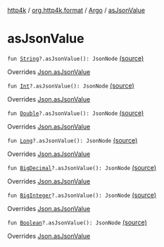 [http4k](../../index.md) / [org.http4k.format](../index.md) / [Argo](index.md) / [asJsonValue](./as-json-value.md)

# asJsonValue

`fun `[`String`](https://kotlinlang.org/api/latest/jvm/stdlib/kotlin/-string/index.html)`?.asJsonValue(): JsonNode` [(source)](https://github.com/http4k/http4k/blob/master/http4k-format-argo/src/main/kotlin/org/http4k/format/Argo.kt#L32)

Overrides [Json.asJsonValue](../-json/as-json-value.md)


`fun `[`Int`](https://kotlinlang.org/api/latest/jvm/stdlib/kotlin/-int/index.html)`?.asJsonValue(): JsonNode` [(source)](https://github.com/http4k/http4k/blob/master/http4k-format-argo/src/main/kotlin/org/http4k/format/Argo.kt#L35)

Overrides [Json.asJsonValue](../-json/as-json-value.md)


`fun `[`Double`](https://kotlinlang.org/api/latest/jvm/stdlib/kotlin/-double/index.html)`?.asJsonValue(): JsonNode` [(source)](https://github.com/http4k/http4k/blob/master/http4k-format-argo/src/main/kotlin/org/http4k/format/Argo.kt#L38)

Overrides [Json.asJsonValue](../-json/as-json-value.md)


`fun `[`Long`](https://kotlinlang.org/api/latest/jvm/stdlib/kotlin/-long/index.html)`?.asJsonValue(): JsonNode` [(source)](https://github.com/http4k/http4k/blob/master/http4k-format-argo/src/main/kotlin/org/http4k/format/Argo.kt#L41)

Overrides [Json.asJsonValue](../-json/as-json-value.md)


`fun `[`BigDecimal`](https://docs.oracle.com/javase/9/docs/api/java/math/BigDecimal.html)`?.asJsonValue(): JsonNode` [(source)](https://github.com/http4k/http4k/blob/master/http4k-format-argo/src/main/kotlin/org/http4k/format/Argo.kt#L44)

Overrides [Json.asJsonValue](../-json/as-json-value.md)


`fun `[`BigInteger`](https://docs.oracle.com/javase/9/docs/api/java/math/BigInteger.html)`?.asJsonValue(): JsonNode` [(source)](https://github.com/http4k/http4k/blob/master/http4k-format-argo/src/main/kotlin/org/http4k/format/Argo.kt#L47)

Overrides [Json.asJsonValue](../-json/as-json-value.md)


`fun `[`Boolean`](https://kotlinlang.org/api/latest/jvm/stdlib/kotlin/-boolean/index.html)`?.asJsonValue(): JsonNode` [(source)](https://github.com/http4k/http4k/blob/master/http4k-format-argo/src/main/kotlin/org/http4k/format/Argo.kt#L50)

Overrides [Json.asJsonValue](../-json/as-json-value.md)

